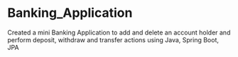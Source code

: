 # Banking_Application
Created a mini Banking Application to add and delete an account holder and perform deposit, withdraw and transfer actions using Java, Spring Boot, JPA
